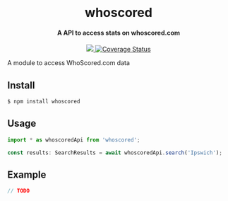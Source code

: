 <h1 align="center">
  <br>
  <br>
  whoscored
  <br>
</h1>

<h4 align="center">A API to access stats on whoscored.com</h4>

<p align="center">
  <a href="https://travis-ci.com/daledev-uk/whoscored.svg?branch=master">
      <img src="https://travis-ci.com/daledev-uk/whoscored.svg?branch=master">
  </a>
  
<a href='https://coveralls.io/github/daledev-uk/whoscored?branch=master'>
    <img src='https://coveralls.io/repos/github/daledev-uk/whoscored/badge.svg?branch=master' alt='Coverage Status' />
</a>
</p>

A module to access WhoScored.com data

## Install

```bash
$ npm install whoscored
```

## Usage

```typescript
import * as whoscoredApi from 'whoscored';

const results: SearchResults = await whoscoredApi.search('Ipswich');
```

## Example

```js 
// TODO
```

